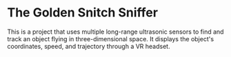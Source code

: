 # The Golden Snitch Sniffer

This is a project that uses multiple long-range ultrasonic sensors to find and track an object flying in three-dimensional space. It displays the object's coordinates, speed, and trajectory through a VR headset.
